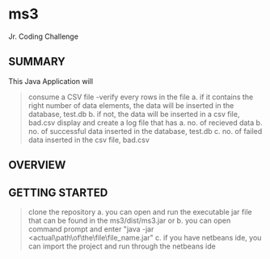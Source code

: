 # ms3

Jr. Coding Challenge


## SUMMARY
This Java Application will 
>consume a CSV file -verify every rows in the file 
  a. if it contains the right number of data elements, the data will be inserted in the database, test.db 
  b. if not, the data will be inserted in a csv file, bad.csv 
>display and create a log file that has 
  a. no. of recieved data 
  b. no. of successful data inserted in the database, test.db 
  c. no. of failed data inserted in the csv file, bad.csv
  
## OVERVIEW

## GETTING STARTED
> clone the repository
  a. you can open and run the executable jar file that can be found in the ms3/dist/ms3.jar or
  b. you can open command prompt and enter "java -jar <actual\path\of\the\file\file_name.jar"
  c. if you have netbeans ide, you can import the project and run through the netbeans ide
  
  
   
